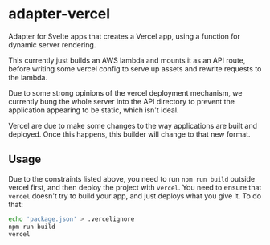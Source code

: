 # adapter-vercel

Adapter for Svelte apps that creates a Vercel app, using a function for dynamic server rendering.

This currently just builds an AWS lambda and mounts it as an API route, before writing some vercel config to serve up assets and rewrite requests to the lambda.

Due to some strong opinions of the vercel deployment mechanism, we currently bung the whole server into the API directory to prevent the application appearing to be static, which isn't ideal.

Vercel are due to make some changes to the way applications are built and deployed. Once this happens, this builder will change to that new format.

## Usage

Due to the constraints listed above, you need to run `npm run build` outside vercel first, and then deploy the project with `vercel`.
You need to ensure that `vercel` doesn't try to build your app, and just deploys what you give it. To do that:

```sh
echo 'package.json' > .vercelignore
npm run build
vercel
```
